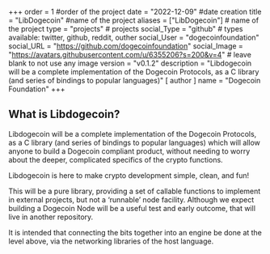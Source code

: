 +++
order = 1 #order of the project
date = "2022-12-09" #date creation
title = "LibDogecoin" #name of the project
aliases = ["LibDogecoin"] # name of the project
type = "projects" # projects
social_Type = "github" # types available: twitter, github, reddit, outher
social_User = "dogecoinfoundation"
social_URL = "https://github.com/dogecoinfoundation"
social_Image = "https://avatars.githubusercontent.com/u/6355206?s=200&v=4" # leave blank to not use any image
version = "v0.1.2"
description = "Libdogecoin will be a complete implementation of the Dogecoin Protocols, as a C library (and series of bindings to popular languages)"
[ author ]
  name = "Dogecoin Foundation"
+++
<h2 id="quick-start">What is Libdogecoin? </h2>
Libdogecoin will be a complete implementation of the Dogecoin Protocols, as a C library (and series of bindings to popular languages) which will allow anyone to build a Dogecoin compliant product, without needing to worry about the deeper, complicated specifics of the crypto functions.

Libdogecoin is here to make crypto development simple, clean, and fun!

This will be a pure library, providing a set of callable functions to implement in external projects, but not a ‘runnable’ node facility. Although we expect building a Dogecoin Node will be a useful test and early outcome, that will live in another repository.

It is intended that connecting the bits together into an engine be done at the level above, via the networking libraries of the host language.
